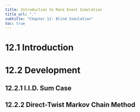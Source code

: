 ```yaml
---
title: Introduction to Rare Event Simulation
title_url: "."
subtitle: "Chapter 12: Blind Simulation"
toc: true
---
```


# 12.1 Introduction

# 12.2 Development

## 12.2.1 I.I.D. Sum Case

## 12.2.2 Direct-Twist Markov Chain Method
